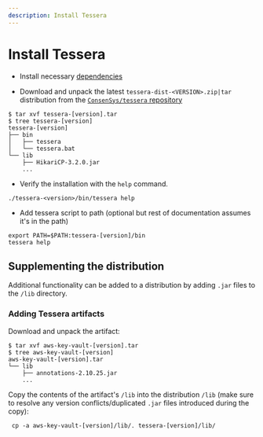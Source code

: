 ```yaml
---
description: Install Tessera
---
```


# Install Tessera

* Install necessary [dependencies](Dependencies.md)

* Download and unpack the latest `tessera-dist-<VERSION>.zip|tar` distribution from the
    [`ConsenSys/tessera` repository](https://github.com/ConsenSys/tessera/releases/latest)

```shell
$ tar xvf tessera-[version].tar
$ tree tessera-[version]
tessera-[version]
├── bin
│   ├── tessera
│   └── tessera.bat
└── lib
    ├── HikariCP-3.2.0.jar
    ...
```

* Verify the installation with the `help` command.

```shell
./tessera-<version>/bin/tessera help
```

* Add tessera script to path (optional but rest of documentation assumes it's in the path)

```shell
export PATH=$PATH:tessera-[version]/bin
tessera help
```

## Supplementing the distribution

Additional functionality can be added to a distribution by adding `.jar` files to the `/lib` directory.

### Adding Tessera artifacts

Download and unpack the artifact:

```shell
$ tar xvf aws-key-vault-[version].tar
$ tree aws-key-vault-[version]
aws-key-vault-[version].tar
└── lib
    ├── annotations-2.10.25.jar
    ...
```

Copy the contents of the artifact's `/lib` into the distribution `/lib` (make sure to resolve any version conflicts/duplicated `.jar` files introduced during the copy):

```shell
 cp -a aws-key-vault-[version]/lib/. tessera-[version]/lib/
```
